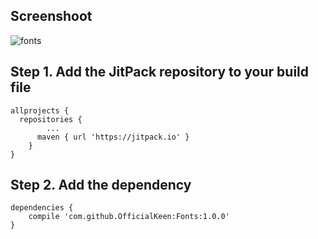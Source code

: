 ## Screenshoot

![fonts](https://user-images.githubusercontent.com/20989101/37645187-b28c8b3a-2c58-11e8-8259-bd3dae3b96be.gif)


## Step 1. Add the JitPack repository to your build file
```
allprojects {
  repositories {
		...
	  maven { url 'https://jitpack.io' }
	}
}
```

## Step 2. Add the dependency
```
dependencies {
    compile 'com.github.OfficialKeen:Fonts:1.0.0'
}
```
